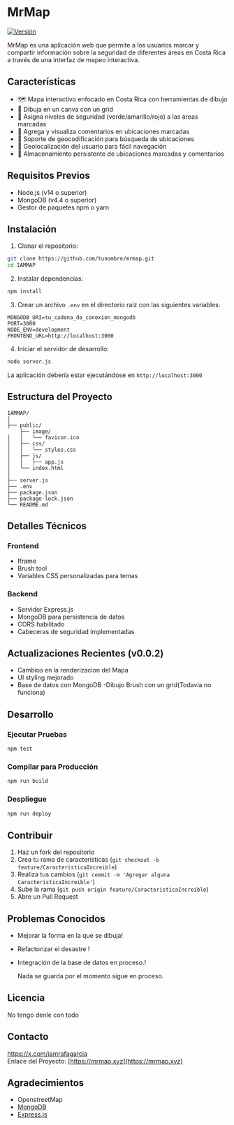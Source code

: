 # MrMap

[![Versión](https://img.shields.io/badge/versión-0.0.2-blue.svg)](https://mrmap.xyz)

MrMap es una aplicación web que permite a los usuarios marcar y compartir información sobre la seguridad de diferentes áreas en Costa Rica a través de una interfaz de mapeo interactiva.

## Características

- 🗺️ Mapa interactivo enfocado en Costa Rica con herramientas de dibujo
- 🎨 Dibuja en un canva con un grid
- 🚦 Asigna niveles de seguridad (verde/amarillo/rojo) a las áreas marcadas
- 💬 Agrega y visualiza comentarios en ubicaciones marcadas
- 📍 Soporte de geocodificación para búsqueda de ubicaciones
- 📱 Geolocalización del usuario para fácil navegación
- 💾 Almacenamiento persistente de ubicaciones marcadas y comentarios

## Requisitos Previos

- Node.js (v14 o superior)
- MongoDB (v4.4 o superior)
- Gestor de paquetes npm o yarn

## Instalación

1. Clonar el repositorio:
```bash
git clone https://github.com/tunombre/mrmap.git
cd IAMMAP
```

2. Instalar dependencias:
```bash
npm install
```

3. Crear un archivo `.env` en el directorio raíz con las siguientes variables:
```
MONGODB_URI=tu_cadena_de_conexion_mongodb
PORT=3000
NODE_ENV=development
FRONTEND_URL=http://localhost:3000
```

4. Iniciar el servidor de desarrollo:
```bash
node server.js
```

La aplicación debería estar ejecutándose en `http://localhost:3000`

## Estructura del Proyecto

```
IAMMAP/
│
├── public/
    ├── image/
│   │   └── favicon.ico   
│   ├── css/
│   │   └── styles.css
│   ├── js/
│   │   ├── app.js
│   └── index.html
│
├── server.js
├── .env
├── package.json
├── package-lock.json
└── README.md
```

## Detalles Técnicos


### Frontend
- Iframe 
- Brush tool
- Variables CSS personalizadas para temas


### Backend
- Servidor Express.js
- MongoDB para persistencia de datos
- CORS habilitado
- Cabeceras de seguridad implementadas




## Actualizaciones Recientes (v0.0.2)

- Cambios en la renderizacion del Mapa
- UI styling mejorado
- Base de datos con MongoDB
-Dibujo Brush con un grid(Todavia no funciona)

## Desarrollo

### Ejecutar Pruebas
```bash
npm test
```

### Compilar para Producción
```bash
npm run build
```

### Despliegue
```bash
npm run deploy
```

## Contribuir

1. Haz un fork del repositorio
2. Crea tu rama de características (`git checkout -b feature/CaracteristicaIncreible`)
3. Realiza tus cambios (`git commit -m 'Agregar alguna CaracteristicaIncreible'`)
4. Sube la rama (`git push origin feature/CaracteristicaIncreible`)
5. Abre un Pull Request    

## Problemas Conocidos

- Mejorar la forma en la que se dibuja!
- Refactorizar el desastre !
- Integración de la base de datos en proceso.!
  
  Nada se guarda por el momento sigue en proceso. 

## Licencia

No tengo denle con todo

## Contacto
https://x.com/iamrafagarcia  
Enlace del Proyecto: [https://mrmap.xyz](https://mrmap.xyz)

## Agradecimientos

- OpenstreetMap
- [MongoDB](https://www.mongodb.com/)
- [Express.js](https://expressjs.com/)
